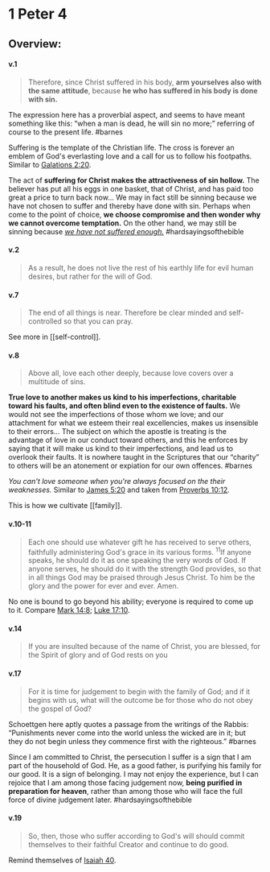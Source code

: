 # 1 Peter 4

## Overview:



#### v.1
>Therefore, since Christ suffered in his body, **arm yourselves also with the same attitude**, because **he who has suffered in his body is done with sin.**

The expression here has a proverbial aspect, and seems to have meant something like this: “when a man is dead, he will sin no more;” referring of course to the present life.
#barnes 

Suffering is the template of the Christian life.  The cross is forever an emblem of God's everlasting love and a call for us to follow his footpaths.
Similar to [Galations 2:20](Galations2#v.20).

The act of **suffering for Christ makes the attractiveness of sin hollow.** The believer has put all his eggs in one basket, that of Christ, and has paid too great a price to turn back now... We may in fact still be sinning because we have not chosen to suffer and thereby have done with sin. Perhaps when come to the point of choice, **we choose compromise and then wonder why we cannot overcome temptation.** On the other hand, we may still be sinning because [*we have not suffered enough.*](James1#v.2-3)
#hardsayingsofthebible 

#### v.2
>As a result, he does not live the rest of his earthly life for evil human desires, but rather for the will of God.

#### v.7
>The end of all things is near. Therefore be clear minded and self-controlled so that you can pray.

See more in [[self-control]].

#### v.8
>Above all, love each other deeply, because love covers over a multitude of sins.

**True love to another makes us kind to his imperfections, charitable toward his faults, and often blind even to the existence of faults.** We would not see the imperfections of those whom we love; and our attachment for what we esteem their real excellencies, makes us insensible to their errors... The subject on which the apostle is treating is the advantage of love in our conduct toward others, and this he enforces by saying that it will make us kind to their imperfections, and lead us to overlook their faults. It is nowhere taught in the Scriptures that our “charity” to others will be an atonement or expiation for our own offences.
#barnes 

*You can't love someone when you're always focused on the their weaknesses.*
Similar to [James 5:20](James5#v.20) and taken from [Proverbs 10:12](Proverbs10.md#v.12).

This is how we cultivate [[family]].

#### v.10-11
>Each one should use whatever gift he has received to serve others, faithfully administering God's grace in its various forms. <sup>11</sup>If anyone speaks, he should do it as one speaking the very words of God. If anyone serves, he should do it with the strength God provides, so that in all things God may be praised through Jesus Christ. To him be the glory and the power for ever and ever. Amen.

No one is bound to go beyond his ability; everyone is required to come up to it. Compare [Mark 14:8](Mark14#v.8); [Luke 17:10](Luke17#v.10).

#### v.14
>If you are insulted because of the name of Christ, you are blessed, for the Spirit of glory and of God rests on you

#### v.17
>For it is time for judgement to begin with the family of God; and if it begins with us, what will the outcome be for those who do not obey the gospel of God?

Schoettgen here aptly quotes a passage from the writings of the Rabbis: “Punishments never come into the world unless the wicked are in it; but they do not begin unless they commence first with the righteous.”
#barnes 

Since I am committed to Christ, the persecution I suffer is a sign that I am part of the household of God. He, as a good father, is purifying his family for our good. It is a sign of belonging. I may not enjoy the experience, but I can rejoice that I am among those facing judgement now, **being purified in preparation for heaven**, rather than among those who will face the full force of divine judgement later.
#hardsayingsofthebible 

#### v.19
>So, then, those who suffer according to God's will should commit themselves to their faithful Creator and continue to do good.

Remind themselves of [Isaiah 40](Isaiah40).